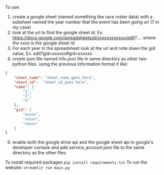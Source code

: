 To use:
1) create a google sheet (named something like race roster data) with a subsheet named the year number that the event has been going on (7 in my case)
2) look at the url to find the google sheet id. Ex. https://docs.google.com/spreadsheets/d/xxxxxxxxxxxx/edit?.... where the xxxx is the google sheet id
3) For each year in the spreadsheet look at the url and note down the gid value, Ex. edit?gid=xxxxxx#gid=xxxxxx
4) create json file named info.json file in same directory as other two python files. using the previous information format it like:
```json
{
    "sheet_name": "sheet_name_goes_here",
    "sheet_id":  "sheet_id_goes here",
    "name": [
        "1",
        "2",
        "3"
    ],
    "gid": [
        "xxxxx",
        "xxxxx",
        "xxxxx"
    ]
}
```
6) enable both the google drive api and the google sheet api in google's developer console and add service_account.json file to the same directory as the other files

To install required packages
```pip install requirements.txt```
To run the website: 
```streamlit run main.py```
